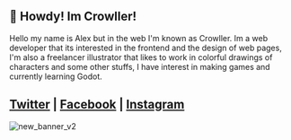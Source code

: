 
## 👋 Howdy! Im Crowller!

Hello my name is Alex but in the web I'm known as Crowller. Im a web developer that its interested in the frontend and the design of web pages, I'm also a freelancer illustrator that likes to work in colorful drawings of characters and some other stuffs, I have interest in making games and currently learning Godot.

[Twitter](https://www.twitter.com/tcrowller/) | [Facebook](https://www.facebook.com/tcrowller/) | [Instagram](https://www.instagram.com/tcrowller/)
-----------------------------------------------------------------------------------------------------------------------

![new_banner_v2](https://github.com/tCrowller/tCrowller/assets/83981573/fd9a40ab-e6e3-49d0-b6cf-dd490cd93483)
